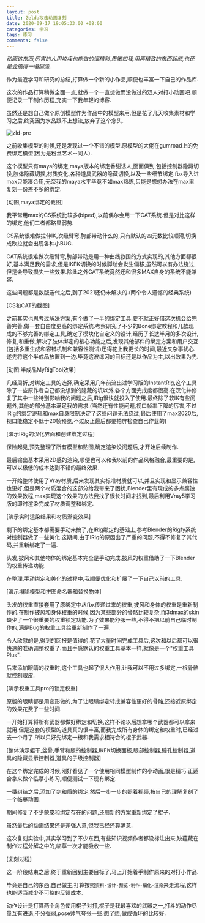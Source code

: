 ```yaml
---
layout: post
title: Zelda攻击动画复刻
date: 2020-09-17 19:05:33.00 +08:00
categories: 学习
tags: 练习
comments: false
---
```


_动画这东西,厉害的人用垃圾也能做的很精彩,愚笨如我,用再精致的东西起底,也还是会搞得一塌糊涂._

作为最近学习和研究的总结,打算做一个新的小作品,顺便也丰富一下自己的作品库.

这次的作品打算稍微全面一点,就做一个一直想做而没做过的双人对打小动画吧.顺便记录一下制作历程,充实一下我年轻的博客.

虽然还是想自己做个原创模型作为作品中的模型来用,但是花了几天收集素材和学习之后,终究因为水品跟不上想法,放弃了这个念头.



![zld-pre]({{site.img}}zld-pre.png)

之前收集模型的时候,还是发现过一个不错的模型.原模型的大佬在gumroad上的免费绑定模型(因为是粉丝艺术--同人).

这个模型只有maya的绑定,maya版本的绑定香甜诱人,面面俱到,包括控制器隐藏切换,肢体隐藏切换,材质变化,各种道具武器的隐藏切换,以及一些细节绑定.fbx导入进max只能凑合用,无奈我的maya水平毕竟不如max熟练,只能是想想办法在max里复刻一份差不多的绑定.

[动图,maya绑定的截图]

我平常用max的CS系统比较多(biped),以前偶尔会用一下CAT系统.但是对比这样的绑定,他们二者都略显弱势.

CS系统很难做拉伸IK,次级臂弯,胯部带动什么的,只有默认的四元数比较顺滑,切换成欧拉就会出现各种小BUG.

CAT系统很难做次级臂弯,胯部带动是用一种曲线救国的方式实现的,其他方面都很好,基本满足我的需求,但是IKFK切换的时候脚趾会发生偏移,虽然可以有办法绕过,但是会导致损失一些效果.除此之外CAT系统竟然还和很多MAX自身的系统不能兼容.

这些问题都是数版迭代之后,到了2021还仍未解决的.(两个令人遗憾的经典系统)

[CS和CAT的截图]

之前其实也思考过解决方案,有个做了一半的绑定工具.要不就正好借这次机会给完善完善,做一套自由度更高的绑定系统.考察研究了不少的Bone绑定教程和几款现成的不够完善的绑定工具,确定了模块化自定义的设计,经历了长达半月的多次设计,修复,和重做,解决了肢体绑定的核心功能之后,发现其他部件的绑定方案和用户交互(包括多重生成和容错机制和兼容性测试)还得花上我更长的时间,最近又杂事扰心.遂先将这个半成品放置到一边.毕竟这波练习的目标还是以作品为主,以出效果为先.

[动图:半成品MyRigTool效果]

几经周折,对绑定工具的选择,确定采用几年前流出过学习版的InstantRig,这个工具除了一些原作者自己都没想到的隐藏的坑以外,各个方面完成度都很高.在汉化并修复了其中一些特别影响我的问题之后,IRig很快就投入了使用.最终除了软IK有些问题外,其他的部分基本满足我的需求.(当然还有性能问题,视口帧率下降的厉害,不过IRig的绑定逻辑和max自身限制决定了这些问题无法绕过,最后使用了max2020后,视口能稳定不低于20帧预览,不过反正最后都要拍屏检查自己作业的)

[演示IRig的汉化界面和创建绑定过程]

保险起见,预先整理了所有模型和贴图,确定渲染没问题后,才开始后续制作.

最后输出基本采用2D感的渲染,顺便也可以和我以前的作品风格融合,最重要的是,可以以极低的成本达到不错的最终效果.

一开始整体使用了Vray材质,后来发现其实标准材质就可以,并且实现和显示兼容性也更好,但是两个材质混合的这部分给我带来了困扰,Blender里有现成的多点腐蚀的效果教程,max实现这个效果的方法我找了很长时间才找到,最后利用Vray5学习版的即时渲染完成了材质调整和绑定.

[演示实时渲染结果和材质渐变效果]

剩下的绑定基本都需要手动来搞了,在IRig绑定的基础上,参考Blender的Rigfy系统对控制器做了一些美化.这期间,由于IRig的原因出了严重的问题,不得不修复了其代码,并重新绑定了一遍.

头发,披风和其他物体的绑定基本完全是手动完成,披风的权重借助了一下Blender的权重传递功能.

在整理,手动绑定和美化的过程中,我顺便优化和扩展了一下自己以前的工具.

[演示塌陷模型和拼图命名器和替换物体]

头发的权重直接套用了原绑定中从fbx传递过来的权重,披风和身体的权重是重新制作的.在制作披风和身体权重的时候,因为某些部分的骨骼比较复杂,而3dmax的skin缺少了一个很重要的权重锁定功能.为了效果能舒服一些,不得不把以前自己临时制作的,满是Bug的权重工具给重新制作了一遍.

令人欣慰的是,得到的回报是值得的.花了大量时间完成工具后,这次和以后都可以很快速的准确调整权重了.而且手感默认的权重工具基本一样,就像是一个"权重工具Plus".

后来添加眼睛的权重时,这个工具也起了很大作用,让我可以不用过多绑定,一根骨骼就控制眼皮.

[演示权重工具pro的锁定权重]

原版的眼睛都是用变形做的,为了让眼睛绑定转成兼容性更好的骨骼,还接近原绑定的效果花费了一些时间.

一开始打算将所有武器都做好绑定和切换,这样不论以后想拿哪个武器都可以拿来就用.但是这套的模型的道具真的很丰富,而我完成所有身体的绑定和权重时,已经过去一个月了.所以只好先绑定一根和我需求相符合的棍子武器.

[整体演示躯干,盆骨,手臂和腿的控制器,IKFK切换面板,眼部控制器,瞳孔控制器,道具的隐藏显示控制器,道具的子级控制器]

在这个绑定完成的时候,刚好看见了一个使用相同模型制作的小动画,很是精巧.正适合拿来做个临摹小练习,顺便测试一下现有绑定.

一番纠结之后,添加了剑和盾的绑定.然后一步一步的照着视频,按自己的理解复刻了一个临摹动画.

期间修复了不少蒙皮和绑定存在的问题,还用新的方案重新绑定了棍子.

虽然最后的动画结果还是差强人意,但我已经还算满意.

这次复刻实验中,其实学习到了不少东西,有些知识视频作者都没标注出来,缺蕴藏在制作过程分解之中的,临摹一次才能吸收一些.

[复刻过程]

这一阶段结束之后,终于重新回到主要目标了,马上开始着手制作原来的对打小作品.

毕竟是自己的东西,自己做主,打算按照`资料-设计-预览-制作-细化-渲染`来走流程,这样也能适当减少不可控的反馈成本.

动作设计是打算两个角色使用棍子对打,棍子是我最喜欢的武器之一,打斗的动作尽量互有进退,不分强弱,pose帅气夸张一些.想了想,做成循环的比较好.



